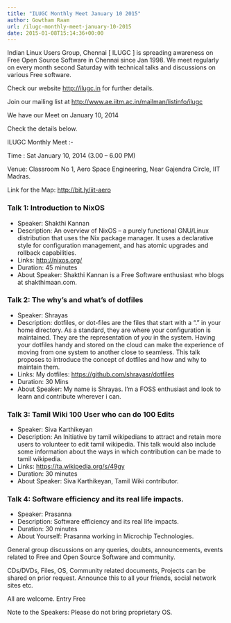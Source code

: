 ```yaml
---
title: "ILUGC Monthly Meet January 10 2015"
author: Gowtham Raam
url: /ilugc-monthly-meet-january-10-2015
date: 2015-01-08T15:14:36+00:00
---
```


Indian Linux Users Group, Chennai [ ILUGC ] is spreading awareness on
Free Open Source Software in Chennai since Jan 1998. We meet regularly
on every month second Saturday with technical talks and discussions on
various Free software.

Check our website http://ilugc.in for further details.

Join our mailing list at http://www.ae.iitm.ac.in/mailman/listinfo/ilugc

We have our Meet on January 10, 2014

Check the details below.

ILUGC Monthly Meet :-

Time : Sat January 10, 2014 (3.00 – 6.00 PM)

Venue: Classroom No 1,
Aero Space Engineering,
Near Gajendra Circle,
IIT Madras.

Link for the Map: http://bit.ly/iit-aero

### Talk 1: Introduction to NixOS

* Speaker: Shakthi Kannan
* Description: An overview of NixOS – a purely functional GNU/Linux distribution that uses the Nix package manager. It uses a declarative style for configuration  management, and has atomic upgrades and rollback capabilities.
* Links: http://nixos.org/
* Duration: 45 minutes
* About Speaker: Shakthi Kannan is a Free Software enthusiast who blogs at shakthimaan.com.


### Talk 2: The why’s and what’s of dotfiles

* Speaker: Shrayas
* Description: dotfiles, or dot-files are the files that start with a “.” in your home directory. As a standard, they are where your configuration is maintained. They are  the representation of *you* in the system. Having your dotfiles handy and stored on the cloud can make the experience of moving from one system to another close  to seamless. This talk proposes to introduce the concept of dotfiles and how and why to maintain them.
* Links: My dotfiles: https://github.com/shrayasr/dotfiles
* Duration: 30 Mins
* About Speaker:  My name is Shrayas. I’m a FOSS enthusiast and look to learn and contribute wherever i can.


### Talk 3: Tamil Wiki 100 User who can do 100 Edits

* Speaker: Siva Karthikeyan
* Description: An Initiative by tamil wikipedians to attract and retain more
users to volunteer to edit tamil wikipedia. This talk would also include
some information about the ways in which contribution can be made to tamil
wikipedia.
* Links: https://ta.wikipedia.org/s/49gy
* Duration: 30 minutes
* About Speaker: Siva Karthikeyan, Tamil Wiki contributor.


### Talk 4: Software efficiency and its real life impacts.

* Speaker: Prasanna
* Description:  Software efficiency and its real life impacts.
* Duration: 30 minutes
* About Yourself: Prasanna working in Microchip Technologies.


General group discussions on any queries, doubts, announcements, events related to Free and Open Source Software and community.

CDs/DVDs, Files, OS, Community related documents, Projects can be shared on prior request.
Announce this to all your friends, social network sites etc.

All are welcome. Entry Free

Note to the Speakers: Please do not bring proprietary OS.
